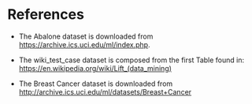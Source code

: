 # References

- The Abalone dataset is downloaded from https://archive.ics.uci.edu/ml/index.php.

- The wiki_test_case dataset is composed from the first Table found in: https://en.wikipedia.org/wiki/Lift_(data_mining)

- The Breast Cancer dataset is downloaded from http://archive.ics.uci.edu/ml/datasets/Breast+Cancer
